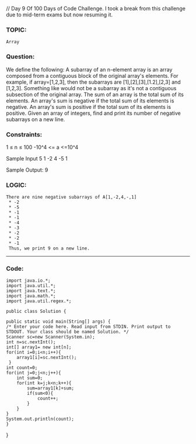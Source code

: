 // Day 9 Of 100 Days of Code Challenge. 
I took a break from this challenge due to mid-term exams but now resuming it.
### TOPIC: 
    Array

### Question: 
We define the following:
A subarray of an n-element array is an array composed from a contiguous block of the original array's elements. For example, if array=[1,2,3], 
then the subarrays are [1],[2],[3],[1.2],[2,3] and [1,2,3]. Something like  would not be a subarray as it's not a contiguous subsection of the original array.
The sum of an array is the total sum of its elements.
An array's sum is negative if the total sum of its elements is negative.
An array's sum is positive if the total sum of its elements is positive.
Given an array of  integers, find and print its number of negative subarrays on a new line.

### Constraints:
1 ≤ n ≤ 100
-10^4 <= a <=10^4

Sample Input
5
1 -2 4 -5 1

Sample Output:
9

### LOGIC:
    There are nine negative subarrays of A[1,-2,4,-,1]
     * -2
     * -5
     * -1
     * -1
     * -4
     * -3
     * -2
     * -2
     * -1
     Thus, we print 9 on a new line.
--------------------------------------------------------------------------------------------------------------------------------------------------------
   ### Code:
    import java.io.*;
    import java.util.*;
    import java.text.*;
    import java.math.*;
    import java.util.regex.*;

    public class Solution {

    public static void main(String[] args) {
    /* Enter your code here. Read input from STDIN. Print output to STDOUT. Your class should be named Solution. */
    Scanner sc=new Scanner(System.in);
    int n=sc.nextInt();
    int[] array1= new int[n];
    for(int i=0;i<n;i++){
        array1[i]=sc.nextInt();
     }
    int count=0;
    for(int j=0;j<n;j++){
        int sum=0;
        for(int k=j;k<n;k++){
            sum=array1[k]+sum;
            if(sum<0){
                count++;
            }
        }
    }
    System.out.println(count);
    }
}

     

    

